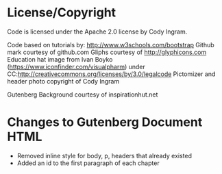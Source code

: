 License/Copyright
=================

Code is licensed under the Apache 2.0 license by Cody Ingram.

Code based on tutorials by: http://www.w3schools.com/bootstrap
Github mark courtesy of github.com
Gliphs courtesy of http://glyphicons.com
Education hat image from Ivan Boyko (https://www.iconfinder.com/visualpharm) under CC:http://creativecommons.org/licenses/by/3.0/legalcode
Pictomizer and header photo copyright of Cody Ingram

Gutenberg Background courtesy of inspirationhut.net


Changes to Gutenberg Document HTML
==================================

- Removed inline style for body, p, headers that already existed
- Added an id to the first paragraph of each chapter